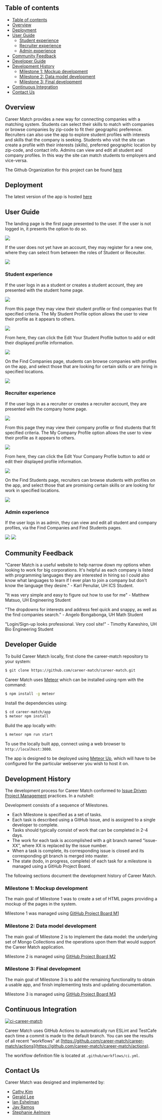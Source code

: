 ## Table of contents

- [Table of contents](#table-of-contents)
- [Overview](#overview)
- [Deployment](#deployment)
- [User Guide](#user-guide)
  - [Student experience](#student-experience)
  - [Recruiter experience](#recruiter-experience)
  - [Admin experience](#admin-experience)
- [Community Feedback](#community-feedback)
- [Developer Guide](#developer-guide)
- [Development History](#development-history)
  - [Milestone 1: Mockup development](#milestone-1-mockup-development)
  - [Milestone 2: Data model development](#milestone-2-data-model-development)
  - [Milestone 3: Final development](#milestone-3-final-development)
- [Continuous Integration](#continuous-integration)
- [Contact Us](#contact-us)

## Overview 

Career Match provides a new way for connecting companies with a matching system. Students can select their skills to match with companies or browse companies by zip-code to fit their geographic preference. Recruiters can also use the app to explore student profiles with interests and skills that the company is seeking. Students who visit the site can create a profile with their interests (skills), preferred geographic location by zip-code, and contact info. Admins can view and edit all student and company profiles. In this way the site can match students to employers and vice-versa.

The Github Organization for this project can be found [here](https://github.com/career-match/)

## Deployment

The latest version of the app is hosted [here](https://career-match.connectiveunconscious.com)

## User Guide

The landing page is the first page presented to the user. If the user is not logged in, it presents the option to do so.

![](doc/screenshots/landing.png)

If the user does not yet have an account, they may register for a new one, where they can select from between the roles of Student or Receuiter.

![](doc/screenshots/signup.png)

### Student experience

If the user logs in as a student or creates a student account, they are presented with the student home page.

![](doc/screenshots/student-home.png)

From this page they may view their student profile or find companies that fit specified criteria. The My Student Profile option allows the user to view their profile as it appears to others.

![](doc/screenshots/censored-view-student-profile.jpg)

From here, they can click the Edit Your Student Profile button to add or edit their displayed profile information.

![](doc/screenshots/censored-edit-student-profile.jpg)

On the Find Companies page, students can browse companies with profiles on the app, and select those that are looking for certain skills or are hiring in specified locations.

![](doc/screenshots/find-companies.png)

### Recruiter experience

If the user logs in as a recruiter or creates a recruiter account, they are presented with the company home page.

![](doc/screenshots/company-home.png)

From this page they may view their company profile or find students that fit specified criteria. The My Company Profile option allows the user to view their profile as it appears to others.

![](doc/screenshots/view-company-profile.png)

From here, they can click the Edit Your Company Profile button to add or edit their displayed profile information.

![](doc/screenshots/edit-company-profile.png)

On the Find Students page, recruiters can browse students with profiles on the app, and select those that are promising certain skills or are looking for work in specified locations.

![](doc/screenshots/censored-find-students.jpg)

### Admin experience

If the user logs in as admin, they can view and edit all student and company profiles, via the Find Companies and Find Students pages.

![](doc/screenshots/admin.png)
![](doc/screenshots/adminedit.png)

## Community Feedback

"Career Match is a useful website to help narrow down my options when looking to work for big corporations. It's helpful as each company is listed with programming languages they are interested in hiring so I could also know what languages to learn if I ever plan to join a company but don't know the language they desire." - Karl Penuliar, UH ICS Student.

"It was very simple and easy to figure out how to use for me" - Matthew Matsuo, UH Engineering Student

"The dropdowns for interests and address feel quick and snappy, as well as the find companies search." - Angelo Bongabonga, UH Math Student

"Login/Sign-up looks professional. Very cool site!" - Timothy Kaneshiro, UH Bio Engineering Student

## Developer Guide

To build Career Match locally, first clone the career-match repository to your system:  
```bash
$ git clone https://github.com/career-match/career-match.git
```

Career Match uses [Meteor](https://www.meteor.com) which can be installed using npm with the command:  
```bash
$ npm install -g meteor
```

Install the dependencies using:  
```bash
$ cd career-match/app
$ meteor npm install
```

Build the app locally with:  
```bash
$ meteor npm run start
```

To use the locally built app, connect using a web browser to `http://localhost:3000`.

The app is designed to be deployed using [Meteor Up](http://meteor-up.com), which will have to be configured for the particular webserver you wish to host it on.

## Development History

The development process for Career Match conformed to [Issue Driven Project Management](http://courses.ics.hawaii.edu/ics314f19/modules/project-management/) practices. In a nutshell:

Development consists of a sequence of Milestones.
- Each Milestone is specified as a set of tasks.
- Each task is described using a GitHub Issue, and is assigned to a single developer to complete.
- Tasks should typically consist of work that can be completed in 2-4 days.
- The work for each task is accomplished with a git branch named “issue-XX”, where XX is replaced by the issue number.
- When a task is complete, its corresponding issue is closed and its corresponding git branch is merged into master.
- The state (todo, in progress, complete) of each task for a milestone is managed using a GitHub Project Board.

The following sections document the development history of Career Match.

### Milestone 1: Mockup development
The main goal of Milestone 1 was to create a set of HTML pages providing a mockup of the pages in the system.  

Milestone 1 was managed using [GitHub Project Board M1](https://github.com/career-match/career-match/projects/1)

### Milestone 2: Data model development
The main goal of Milestone 2 is to implement the data model: the underlying set of Mongo Collections and the operations upon them that would support the Career Match application.  

Milestone 2 is managed using [GitHub Project Board M2](https://github.com/career-match/career-match/projects/2)  


### Milestone 3: Final development
The main goal of Milestone 3 is to add the remaining functionality to obtain a usable app, and finish implementing tests and updating documentation.

Milestone 3 is managed using [GitHub Project Board M3](https://github.com/career-match/career-match/projects/3) 

## Continuous Integration
[![ci-career-match](https://github.com/career-match/career-match/actions/workflows/ci.yml/badge.svg?branch=main)](https://github.com/career-match/career-match/actions/workflows/ci.yml)

Career Match uses GitHub Actions to automatically run ESLint and TestCafe each time a commit is made to the default branch. You can see the results of all recent “workflows” at [https://github.com/career-match/career-match/actions](https://github.com/career-match/career-match/actions).

The workflow definition file is located at `.github/workflows/ci.yml`.

## Contact Us
Career Match was designed and implemented by:
- [Cathy Kim](https://github.com/cathy-kim95)
- [Gerald Lee](https://github.com/glee25)
- [Ian Eshelman](https://github.com/IanEshelman)
- [Jay Ramos](https://github.com/ramosJay)
- [Stephanie Aelmore](https://github.com/believeinlain)
